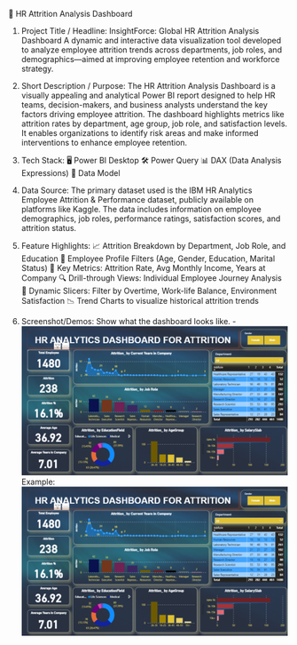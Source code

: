 💼 HR Attrition Analysis Dashboard

1. Project Title / Headline:
InsightForce: Global HR Attrition Analysis Dashboard
A dynamic and interactive data visualization tool developed to analyze employee attrition trends across departments, job roles, and demographics—aimed at improving employee retention and workforce strategy.

2. Short Description / Purpose:
The HR Attrition Analysis Dashboard is a visually appealing and analytical Power BI report designed to help HR teams, decision-makers, and business analysts understand the key factors driving employee attrition. The dashboard highlights metrics like attrition rates by department, age group, job role, and satisfaction levels. It enables organizations to identify risk areas and make informed interventions to enhance employee retention.

3. Tech Stack:
🖥️ Power BI Desktop 
🛠️ Power Query 
📊 DAX (Data Analysis Expressions) 
🔗 Data Model

4. Data Source:
The primary dataset used is the IBM HR Analytics Employee Attrition & Performance dataset, publicly available on platforms like Kaggle.
The data includes information on employee demographics, job roles, performance ratings, satisfaction scores, and attrition status.

5. Feature Highlights:
📈 Attrition Breakdown by Department, Job Role, and Education
👤 Employee Profile Filters (Age, Gender, Education, Marital Status)
🎯 Key Metrics: Attrition Rate, Avg Monthly Income, Years at Company
🔍 Drill-through Views: Individual Employee Journey Analysis
📌 Dynamic Slicers: Filter by Overtime, Work-life Balance, Environment Satisfaction
📉 Trend Charts to visualize historical attrition trends

6. Screenshot/Demos:
   Show what the dashboard looks like. - ![Alt text](https://github.com/Devnkit/HR-DASHBOARD/blob/main/Dashboard.png)
   Example: ![Dashboard Preview](https://github.com/Devnkit/HR-DASHBOARD/blob/main/Dashboard.png)
